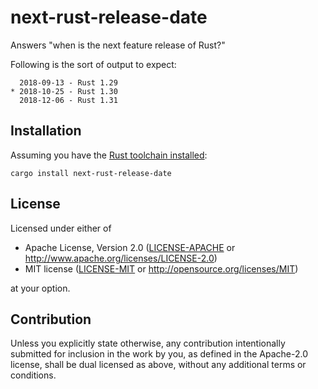 # next-rust-release-date

Answers "when is the next feature release of Rust?"

Following is the sort of output to expect:

```
  2018-09-13 - Rust 1.29
* 2018-10-25 - Rust 1.30
  2018-12-06 - Rust 1.31
```

## Installation

Assuming you have the [Rust toolchain installed][install]:

    cargo install next-rust-release-date

## License

Licensed under either of

 * Apache License, Version 2.0
   ([LICENSE-APACHE](LICENSE-APACHE) or http://www.apache.org/licenses/LICENSE-2.0)
 * MIT license
   ([LICENSE-MIT](LICENSE-MIT) or http://opensource.org/licenses/MIT)

at your option.

## Contribution

Unless you explicitly state otherwise, any contribution intentionally submitted
for inclusion in the work by you, as defined in the Apache-2.0 license, shall be
dual licensed as above, without any additional terms or conditions.


[install]: https://rust-lang.org/install
